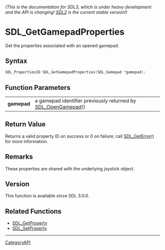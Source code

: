 ###### (This is the documentation for SDL3, which is under heavy development and the API is changing! [SDL2](https://wiki.libsdl.org/SDL2/) is the current stable version!)
# SDL_GetGamepadProperties

Get the properties associated with an opened gamepad.

## Syntax

```c
SDL_PropertiesID SDL_GetGamepadProperties(SDL_Gamepad *gamepad);

```

## Function Parameters

|                 |                                                                                  |
| --------------- | -------------------------------------------------------------------------------- |
| **gamepad**     | a gamepad identifier previously returned by [SDL_OpenGamepad](SDL_OpenGamepad)() |

## Return Value

Returns a valid property ID on success or 0 on failure; call
[SDL_GetError](SDL_GetError)() for more information.

## Remarks

These properties are shared with the underlying joystick object.

## Version

This function is available since SDL 3.0.0.

## Related Functions

* [SDL_GetProperty](SDL_GetProperty)
* [SDL_SetProperty](SDL_SetProperty)

----
[CategoryAPI](CategoryAPI)

